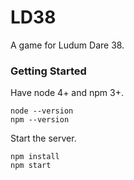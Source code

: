 # LD38 #

A game for Ludum Dare 38.

### Getting Started ###

Have node 4+ and npm 3+.

```
node --version
npm --version
```

Start the server.

```
npm install
npm start
```
